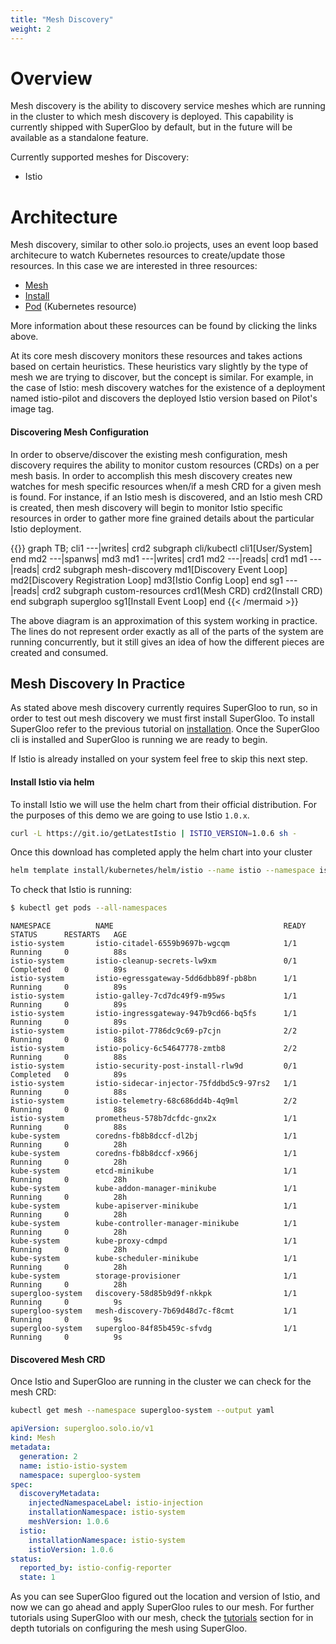 ```yaml
---
title: "Mesh Discovery"
weight: 2
---
```


# Overview

Mesh discovery is the ability to discovery service meshes which are running in the cluster to which mesh
discovery is deployed. This capability is currently shipped with SuperGloo by default, but in the future
will be available as a standalone feature.

Currently supported meshes for Discovery:

- Istio

# Architecture

Mesh discovery, similar to other solo.io projects, uses an event loop based architecure to watch Kubernetes
resources to create/update those resources. In this case we are interested in three resources:

- [Mesh](../../v1/github.com/solo-io/supergloo/api/v1/mesh.proto.sk)
- [Install](../../v1/github.com/solo-io/supergloo/api/v1/install.proto.sk)
- [Pod](https://kubernetes.io/docs/reference/generated/kubernetes-api/v1.11/#pod-v1-core) (Kubernetes resource)

More information about these resources can be found by clicking the links above.

At its core mesh discovery monitors these resources and takes actions based on certain heuristics. These heuristics
vary slightly by the type of mesh we are trying to discover, but the concept is similar. For example, in the case of Istio:
mesh discovery watches for the existence of a deployment named istio-pilot and discovers the deployed Istio version based
on Pilot's image tag.

#### Discovering Mesh Configuration

In order to observe/discover the existing mesh configuration, mesh discovery requires the ability to monitor custom resources (CRDs)
on a per mesh basis. In order to accomplish this mesh discovery creates new watches for mesh specific resources when/if a mesh
CRD for a given mesh is found. For instance, if an Istio mesh is discovered, and an Istio mesh CRD is created, then mesh
discovery will begin to monitor Istio specific resources in order to gather more fine grained details about the particular
Istio deployment.

{{<mermaid>}}
graph TB;
    cli1 ---|writes| crd2
    subgraph cli/kubectl
        cli1[User/System]
    end
    md2 ---|spanws| md3
    md1 ---|writes| crd1
    md2 ---|reads| crd1
    md1 ---|reads| crd2
    subgraph mesh-discovery
        md1[Discovery Event Loop]
        md2[Discovery Registration Loop]
        md3[Istio Config Loop]
    end
    sg1 ---|reads| crd2
    subgraph custom-resources
        crd1(Mesh CRD)
        crd2(Install CRD)
    end
    subgraph supergloo
        sg1[Install Event Loop]
    end
{{< /mermaid >}}

The above diagram is an approximation of this system working in practice. The lines do not represent order exactly as all of the parts
of the system are running concurrently, but it still gives an idea of how the different pieces are created and consumed.

## Mesh Discovery In Practice

As stated above mesh discovery currently requires SuperGloo to run, so in order to test out mesh discovery we must first install SuperGloo.
To install SuperGloo refer to the previous tutorial on [installation](../../installation). Once the SuperGloo cli is installed and SuperGloo is
running we are ready to begin.

If Istio is already installed on your system feel free to skip this next step.

#### Install Istio via helm

To install Istio we will use the helm chart from their official distribution. For the purposes of this demo we are going to use Istio `1.0.x`.

```bash
curl -L https://git.io/getLatestIstio | ISTIO_VERSION=1.0.6 sh -
```

Once this download has completed apply the helm chart into your cluster

```bash
helm template install/kubernetes/helm/istio --name istio --namespace istio-system | kubectl apply -f -
```

To check that Istio is running:

```bash
$ kubectl get pods --all-namespaces
```

```noop
NAMESPACE          NAME                                      READY   STATUS      RESTARTS   AGE
istio-system       istio-citadel-6559b9697b-wgcqm            1/1     Running     0          88s
istio-system       istio-cleanup-secrets-lw9xm               0/1     Completed   0          89s
istio-system       istio-egressgateway-5dd6dbb89f-pb8bn      1/1     Running     0          89s
istio-system       istio-galley-7cd7dc49f9-m95ws             1/1     Running     0          89s
istio-system       istio-ingressgateway-947b9cd66-bq5fs      1/1     Running     0          89s
istio-system       istio-pilot-7786dc9c69-p7cjn              2/2     Running     0          88s
istio-system       istio-policy-6c54647778-zmtb8             2/2     Running     0          88s
istio-system       istio-security-post-install-rlw9d         0/1     Completed   0          89s
istio-system       istio-sidecar-injector-75fddbd5c9-97rs2   1/1     Running     0          88s
istio-system       istio-telemetry-68c686dd4b-4q9ml          2/2     Running     0          88s
istio-system       prometheus-578b7dcfdc-gnx2x               1/1     Running     0          88s
kube-system        coredns-fb8b8dccf-dl2bj                   1/1     Running     0          28h
kube-system        coredns-fb8b8dccf-x966j                   1/1     Running     0          28h
kube-system        etcd-minikube                             1/1     Running     0          28h
kube-system        kube-addon-manager-minikube               1/1     Running     0          28h
kube-system        kube-apiserver-minikube                   1/1     Running     0          28h
kube-system        kube-controller-manager-minikube          1/1     Running     0          28h
kube-system        kube-proxy-cdmpd                          1/1     Running     0          28h
kube-system        kube-scheduler-minikube                   1/1     Running     0          28h
kube-system        storage-provisioner                       1/1     Running     0          28h
supergloo-system   discovery-58d85b9d9f-nkkpk                1/1     Running     0          9s
supergloo-system   mesh-discovery-7b69d48d7c-f8cmt           1/1     Running     0          9s
supergloo-system   supergloo-84f85b459c-sfvdg                1/1     Running     0          9s
```

#### Discovered Mesh CRD

Once Istio and SuperGloo are running in the cluster we can check for the mesh CRD:

```bash
kubectl get mesh --namespace supergloo-system --output yaml
```

```yaml
apiVersion: supergloo.solo.io/v1
kind: Mesh
metadata:
  generation: 2
  name: istio-istio-system
  namespace: supergloo-system
spec:
  discoveryMetadata:
    injectedNamespaceLabel: istio-injection
    installationNamespace: istio-system
    meshVersion: 1.0.6
  istio:
    installationNamespace: istio-system
    istioVersion: 1.0.6
status:
  reported_by: istio-config-reporter
  state: 1
```

As you can see SuperGloo figured out the location and version of Istio, and now we can go ahead and apply SuperGloo rules to our mesh.
For further tutorials using SuperGloo with our mesh, check the [tutorials](../tutorials) section for in depth tutorials on configuring the
mesh using SuperGloo.
